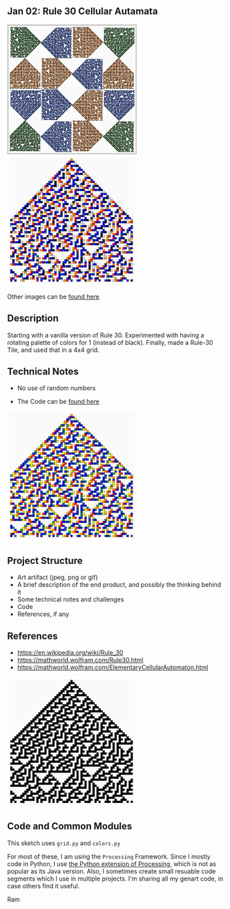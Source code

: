 
## Jan 02: Rule 30 Cellular Autamata

<img src="images/tile_alt_rule_30_7324.png" width="300">
<img src="images/colr_rule_30_9784.png" width="300">

Other images can be [found here](images)

## Description
Starting with a vanilla version of Rule 30. Experimented with having a rotating palette of colors for 1 (instead of black). Finally, made a Rule-30 Tile, and used that in a 4x4 grid.

## Technical Notes
- No use of random numbers

- The Code can be [found here](.)

<img src="images/colr_rule_30_7792.png" width="300">

## Project Structure

- Art artifact (jpeg, png or gif)
- A brief description of the end product, and possibly the thinking behind it
- Some technical notes and challenges
- Code
- References, if any

## References
- https://en.wikipedia.org/wiki/Rule_30
- https://mathworld.wolfram.com/Rule30.html
- https://mathworld.wolfram.com/ElementaryCellularAutomaton.html

<img src="images/rule_30_3934.png" width="300">

## Code and Common Modules

This sketch uses `grid.py` and `colors.py`

For most of these, I am using the `Processing` Framework. Since I mostly code in Python, I use [the Python extension of Processing](https://py.processing.org/reference/), which is not as popular as its Java version. Also, I sometimes create small resuable code segments
which I use in multiple projects. I'm sharing all my genart code, in case others find it useful.

Ram
